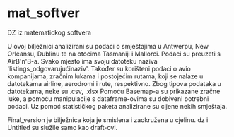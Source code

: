 # mat_softver
DZ iz matematickog softvera

U ovoj bilježnici analizirani su podaci o smještajima u Antwerpu, New Orleansu, Dublinu te na otocima Tasmaniji i Mallorci. Podaci su preuzeti s AirB'n'B-a. Svako mjesto ima svoju datoteku naziva 'listings_odgovarujućinaziv'.
Također su korišteni podaci o avio kompanijama, zračnim lukama i postojećim rutama, koji se nalaze u datotekama airline, aerodromi i rute, respektivno. Zbog tipova podataka u datotekama, neke su .csv, .xlsx
Pomoću Basemap-a su prikazane zračne luke, a pomoću manipulacije s dataframe-ovima su dobiveni potrebni podaci.
Uz pomoć statističkog paketa analizirane su cijene nekih smještaja.

Final_version je bilježnica koja je smislena i zaokružena u cjelinu. dz i Untitled su služile samo kao draft-ovi.
